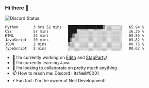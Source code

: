 ### Hi there 👋

![Discord Status](https://discord.c99.nl/widget/theme-1/702385226407608341.png)

<!--START_SECTION:waka-->

```text
Python       3 hrs 52 mins   ████████████████▒░░░░░░░░   65.94 %
CSS          57 mins         ████░░░░░░░░░░░░░░░░░░░░░   16.36 %
HTML         34 mins         ██▒░░░░░░░░░░░░░░░░░░░░░░   09.86 %
JavaScript   20 mins         █▒░░░░░░░░░░░░░░░░░░░░░░░   05.82 %
JSON         2 mins          ▒░░░░░░░░░░░░░░░░░░░░░░░░   00.75 %
TypeScript   2 mins          ░░░░░░░░░░░░░░░░░░░░░░░░░   00.62 %
```

<!--END_SECTION:waka-->
- 🔭 I’m currently working on [Edith](https://github.com/NeilDevelopment/Edith) and [StagParty](https://github.com/StagParty)!
- 🌱 I’m currently learning Java
- 👯 I’m looking to collaborate on pretty much anything
- 📫 How to reach me: Discord : ItsNeil#0001
- ⚡ Fun fact: I'm the owner of Neil Development!
